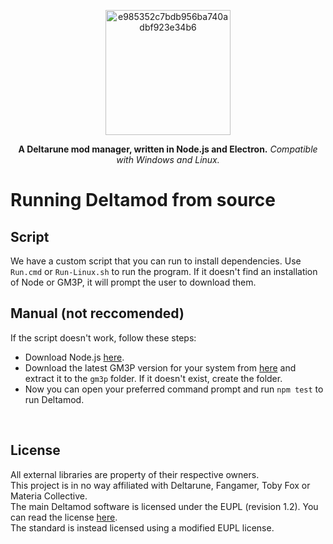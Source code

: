 <p align="center"><img width="200" alt="e985352c7bdb956ba740adbf923e34b6" src="https://github.com/user-attachments/assets/0261f84c-a8f0-4bda-88b1-bd465ac1c623" /></p><p align="center"><b>A Deltarune mod manager, written in Node.js and Electron.</b> <i>Compatible with Windows and Linux.</i></p>

# Running Deltamod from source
## Script
We have a custom script that you can run to install dependencies. Use `Run.cmd` or `Run-Linux.sh` to run the program. If it doesn't find an installation of Node or GM3P, it will prompt the user to download them.
## Manual (not reccomended)
If the script doesn't work, follow these steps:
- Download Node.js [here](https://nodejs.org/en).
- Download the latest GM3P version for your system from [here](gamebanana.com/tools/20063) and extract it to the `gm3p` folder. If it doesn't exist, create the folder.
- Now you can open your preferred command prompt and run `npm test` to run Deltamod.

<br />

## License

All external libraries are property of their respective owners.<br />
This project is in no way affiliated with Deltarune, Fangamer, Toby Fox or Materia Collective.<br />
The main Deltamod software is licensed under the EUPL (revision 1.2). You can read the license [here](./LICENSE.txt).<br />
The standard is instead licensed using a modified EUPL license.
